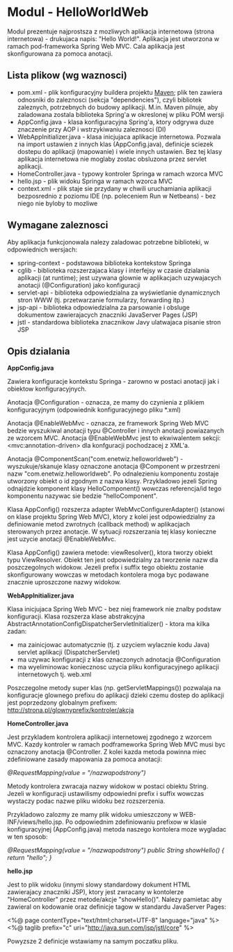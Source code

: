 Modul - HelloWorldWeb
=====================

Modul prezentuje najprostsza z mozliwych aplikacja internetowa (strona internetowa) - drukujaca napis: "Hello World!". 
Aplikacja jest utworzona w ramach pod-frameworka Spring Web MVC.
Cala aplikacja jest skonfigurowana za pomoca anotacji.


Lista plikow (wg waznosci)
--------------------------

 * pom.xml - plik konfiguracyjny buildera projektu [Maven](http://4programmers.net/Java/Maven#id-A-moe-by-tak-Maven); plik ten zawiera 
   odnosniki do zaleznosci (sekcja "dependencies"), czyli bibliotek zaleznych, potrzebnych do budowy aplikacji. M.in. Maven pilnuje, aby 
   zaladowana zostala biblioteka Spring'a w okreslonej w pliku POM wersji
 * AppConfig.java - klasa konfiguracyjna Spring'a, ktory odgrywa duze znaczenie przy AOP i wstrzykiwaniu zaleznosci (DI)
 * WebAppInitializer.java - klasa inicjujaca aplikacje internetowa. Pozwala na import ustawien z innych klas (AppConfig.java), definicje sciezek 
   dostepu do aplikacji (mapowanie) i wiele innych ustawien. Bez tej klasy aplikacja internetowa nie moglaby zostac obsluzona przez 
   servlet aplikacji.
 * HomeController.java - typowy kontroler Springa w ramach wzorca MVC
 * hello.jsp - plik widoku Springa w ramach wzorca MVC
 * context.xml - plik staje sie przydany w chwili uruchamiania aplikacji bezposrednio z poziomu IDE (np. poleceniem Run w Netbeans) - bez niego
   nie byloby to mozliwe


Wymagane zaleznosci
-------------------

Aby aplikacja funkcjonowala nalezy zaladowac potrzebne biblioteki, w odpowiednich wersjach:

 * spring-context - podstawowa biblioteka kontekstow Springa
 * cglib - biblioteka rozszerzajaca klasy i interfejsy w czasie dzialania aplikacji (at runtime); jest uzywana glownie w aplikacjach 
   uzywajacych anotacji (@Configuration) jako konfiguracji
 * servlet-api - biblioteka odpowiedzialna za wyświetlanie dynamicznych stron WWW (tj. przetwarzanie formularzy, forwarding itp.)
 * jsp-api - biblioteka odpowiedzialna za parsowanie i obsluge dokumentow zawierajacych znaczniki JavaServer Pages (JSP)
 * jstl - standardowa biblioteka znacznikow Javy ulatwajaca pisanie stron JSP


Opis dzialania
--------------

**AppConfig.java**

Zawiera konfiguracje kontekstu Springa - zarowno w postaci anotacji jak i obiektow konfiguracyjnych.

Anotacja @Configuration - oznacza, ze mamy do czynienia z plikiem konfiguracyjnym (odpowiednik konfiguracyjnego pliku *.xml)

Anotacja @EnableWebMvc - oznacza, ze framework Spring Web MVC bedzie wyszukiwal anotacji typu @Controller i innych anotacji powiazanych ze 
wzorcem MVC.
Anotacja @EnableWebMvc jest to ekwiwalentem sekcji: \<mvc:annotation-driven\> dla konfguracji pochodzacej z XML'a.

Anotacja @ComponentScan("com.enetwiz.helloworldweb") - wyszukuje/skanuje klasy oznaczone anotacja @Component w przestrzeni nazw 
"com.enetwiz.helloworldweb". Po odnalezieniu komponentu zostaje utworzony obiekt o id zgodnym z nazwa klasy. Przykladowo jezeli Spring 
odnajdzie komponent klasy HelloComponent() wowczas referencja/id tego komponentu nazywac sie bedzie "helloComponent".

Klasa AppConfig() rozszerza adapter WebMvcConfigurerAdapter() (stanowi on klase projektu Spring Web MVC), ktory z kolei jest odpowiedzialny za 
definiowanie metod zwrotnych (callback method) w aplikacjach sterowanych przez anotacje. W sytuacji rozszerzania tej klasy konieczne jest uzycie anotacji 
@EnableWebMvc.

Klasa AppConfig() zawiera metode: viewResolver(), ktora tworzy obiekt typu ViewResolver. Obiekt ten jest odpowiedzialny za tworzenie nazw dla 
poszczegolnych widokow. Jezeli prefix i suffix tego obiektu zostanie skonfigurowany wowczas w metodach kontolera moga byc podawane znacznie 
uproszczone nazwy widokow.


**WebAppInitializer.java**

Klasa inicjujaca Spring Web MVC - bez niej framework nie znalby podstaw konfiguracji. 
Klasa rozszerza klase abstrakcyjna AbstractAnnotationConfigDispatcherServletInitializer() - ktora ma kilka zadan:

 * ma zainicjowac automatycznie (tj. z uzyciem wylacznie kodu Java) servlet aplikacji (DispatcherServlet)
 * ma uzywac konfiguracji z klas oznaczonych adnotacja @Configuration 
 * ma wyeliminowac koniecznosc uzycia pliku konfiguracyjnego aplikacji internetowych tj. web.xml

Poszczegolne metody super klas (np. getServletMappings()) pozwalaja na konfiguracje glownego prefixu do aplikacji dzieki czemu dostep do 
aplikacji jest poprzedzony globalnym prefixem: http://strona.pl/glownyprefix/kontroler/akcja


**HomeController.java**

Jest przykladem kontrolera aplikacji internetowej zgodnego z wzorcem MVC. Kazdy kontroler w ramach podframeworka Spring Web MVC musi byc oznaczony 
anotacja @Controller.
Z kolei kazda metoda powinna miec zdefiniowane zasady mapowania za pomoca anotacji:

*@RequestMapping(value = "/nazwapodstrony")*

Metody kontrolera zwracaja nazwy widokow w postaci obiektu String. Jezeli w konfiguracji ustawilismy odpowiedni prefix i suffix wowczas wystaczy 
podac nazwe pliku widoku bez rozszerzenia.

Przykladowo zalozmy ze mamy plik widoku umieszczony w WEB-INF/views/hello.jsp. Po odpowiednim zdefiniowaniu prefixow w klasie konfiguracyjnej 
(AppConfig.java) metoda naszego kontolera moze wygladac w ten sposob:

*@RequestMapping(value = "/nazwapodstrony")
public String showHello() {
    return "hello";
}*

**hello.jsp**

Jest to plik widoku (innymi slowy standardowy dokument HTML zawierajacy znaczniki JSP), ktory jest zwracany w kontolerze "HomeController" 
przez metode/akcje "showHello()". 
Nalezy pamietac aby zawieral on kodowanie oraz definicje tagow w standardu JavaServer Pages:

<%@ page contentType="text/html;charset=UTF-8" language="java" %>
<%@ taglib prefix="c" uri="http://java.sun.com/jsp/jstl/core" %>

Powyzsze 2 definicje wstawiamy na samym poczatku pliku.